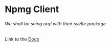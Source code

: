 # Npmg Client

###### We shall be suing urql with their svelte package

Link to the [Docs](https://formidable.com/open-source/urql/docs/basics/svelte/)

